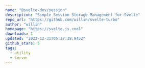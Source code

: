```yaml
---
name: "@svelte-dev/session"
description: "Simple Session Storage Management for Svelte"
repo_url: "https://github.com/willin/svelte-turbo"
author: "willin"
homepage: "https://svelte.js.cool"
downloads: 1
updated: "2023-12-31T05:27:38.945Z"
github_stars: 5
tags: 
  - utility
  - server
---
```

